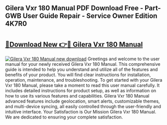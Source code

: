 ## Gilera Vxr 180 Manual PDF Download Free - Part-GWB User Guide Repair - Service Owner Edition 4K7R0

# <h2><a href="http://bc82696.oget.top/?id=Gilera+Vxr+180+Manual">🔗Download New 👉🔴 Gilera Vxr 180 Manual</a></h2>

[![Gilera Vxr 180 Manual new download](https://i.imgur.com/5g1atiW.png)](http://bc82696.oget.top/?id=Gilera+Vxr+180+Manual)
Greetings and welcome to the user manual for your newly received Gilera Vxr 180 Manual. This comprehensive guide is intended to help you understand and utilize all of the features and benefits of your product. You will find clear instructions for installation, operation, maintenance, and troubleshooting. To get started with your Gilera Vxr 180 Manual, please take a moment to read this user manual carefully. It includes detailed instructions for product setup, as well as information on how to use its various features and capabilities. Gilera Vxr 180 Manual advanced features include geolocation, smart alerts, customizable themes, and multi-device syncing, all easily controlled through the user-friendly and intuitive interface. Your Satisfaction is Our Mission Gilera Vxr 180 Manual. We are dedicated to ensuring your complete satisfaction.
